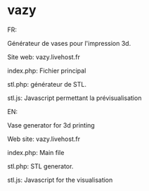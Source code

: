 # vazy

FR:

Générateur de vases pour l'impression 3d.

Site web: vazy.livehost.fr

index.php: Fichier principal

stl.php: générateur de STL.

stl.js: Javascript permettant la prévisualisation


EN:

Vase generator for 3d printing

Web site: vazy.livehost.fr

index.php: Main file

stl.php: STL generator.

stl.js: Javascript for the visualisation
